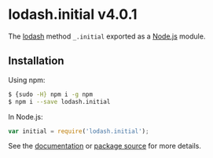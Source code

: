 # lodash.initial v4.0.1

The [lodash](https://lodash.com/) method `_.initial` exported as a [Node.js](https://nodejs.org/) module.

## Installation

Using npm:
```bash
$ {sudo -H} npm i -g npm
$ npm i --save lodash.initial
```

In Node.js:
```js
var initial = require('lodash.initial');
```

See the [documentation](https://lodash.com/docs#initial) or [package source](https://github.com/lodash/lodash/blob/4.0.1-npm-packages/lodash.initial) for more details.
